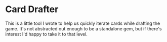 # Card Drafter

This is a little tool I wrote to help us quickly iterate cards while drafting the game.
It's not abstracted out enough to be a standalone gem, but if there's interest I'd happy to take it to that level.
